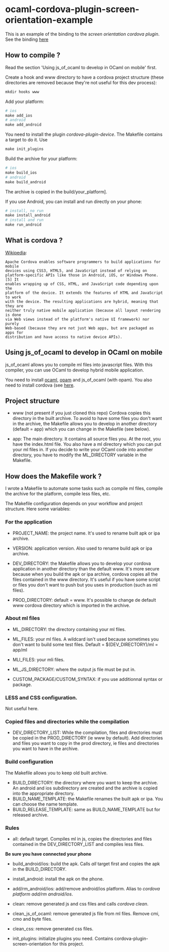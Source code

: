 # ocaml-cordova-plugin-screen-orientation-example

This is an example of the binding to the *screen orientation cordova plugin*. See the
binding [here](https://github.com/dannywillems/ocaml-cordova-plugin-screen-orientation)

## How to compile ?

Read the section 'Using js_of_ocaml to develop in OCaml on mobile' first.

Create a hook and www directory to have a cordova project structure (these
directories are removed because they're not useful for this dev process):

```Makefile
mkdir hooks www
```

Add your platform:
```Makefile
# ios
make add_ios
# android
make add_android
```

You need to install the plugin *cordova-plugin-device*. The Makefile contains
a target to do it. Use
```Makefile
make init_plugins
```

Build the archive for your platform:
```Makefile
# ios
make build_ios
# android
make build_android
```

The archive is copied in the build/your_platform].

If you use Android, you can install and run directly on your phone:
```Makefile
# install, no run
make install_android
# install and run
make run_android
```

## What is cordova ?

[Wikipedia](https://en.wikipedia.org/wiki/Apache_Cordova):
```
Apache Cordova enables software programmers to build applications for mobile
devices using CSS3, HTML5, and JavaScript instead of relying on
platform-specific APIs like those in Android, iOS, or Windows Phone.[5] It
enables wrapping up of CSS, HTML, and JavaScript code depending upon the
platform of the device. It extends the features of HTML and JavaScript to work
with the device. The resulting applications are hybrid, meaning that they are
neither truly native mobile application (because all layout rendering is done
via Web views instead of the platform's native UI framework) nor purely
Web-based (because they are not just Web apps, but are packaged as apps for
distribution and have access to native device APIs).
```

## Using js_of_ocaml to develop in OCaml on mobile

js_of_ocaml allows you to compile ml files into javascript files. With this
compiler, you can use OCaml to develop hybrid mobile application.

You need to install [ocaml](http://ocaml.org/), [opam](https://opam.ocaml.org/)
and js_of_ocaml (with opam). You also need to install cordova (see
[here](https://cordova.apache.org/docs/en/4.0.0/guide/cli/).

## Project structure

* www (not present if you just cloned this repo)
	Cordova copies this directory in the built archive. To avoid to have some
	files you don't want in the archive, the Makefile allows you to develop in
	another directory (default = app) which you can change in the Makefile (see
	below).

* app:
	The main directory. It contains all source files you.
	At the root, you have the index.html file. You also have a ml directory
	which you can put your ml files in. If you decide to write your OCaml code
	into another directory, you have to modify the ML_DIRECTORY variable in the
	Makefile.

## How does the Makefile work ?

I wrote a Makefile to automate some tasks such as compile ml files, compile the
archive for the platform, compile less files, etc.

The Makefile configuration depends on your workflow and project structure.
Here some variables:

### For the application
* PROJECT_NAME: the project name. It's used to rename built apk or ipa archive.
* VERSION: application version. Also used to rename build apk or ipa archive.

* DEV_DIRECTORY: the Makefile allows you to develop your cordova application
  in another directory than the default www. It's more secure because when you
  build the apk or ipa archive, cordova copies all the files contained in the
  www directory. It's useful if you have some script or files you don't want to
  push but you uses in production (such as ml files).
* PROD_DIRECTORY: default = www. It's possible to change de default www cordova
  directory which is imported in the archive.

### About ml files

* ML_DIRECTORY: the directory containing your ml files.
* ML_FILES: your ml files. A wildcard isn't used because sometimes you don't
  want to build some test files. Default = $(DEV_DIRECTORY)/ml = app/ml
* MLI_FILES: your mli files.
* ML_JS_DIRECTORY: where the output js file must be put in.

* CUSTOM_PACKAGE/CUSTOM_SYNTAX: if you use additionnal syntax or package.

### LESS and CSS configuration.

Not useful here.

### Copied files and directories while the compilation

* DEV_DIRECTORY_LIST: While the compilation, files and directories must be
  copied in the PROD_DIRECTORY (ie www by default). Add directories and files
  you want to copy in the prod directory, ie files and directories you want to
  have in the archive.

### Build configuration

The Makefile allows you to keep old built archive.

* BUILD_DIRECTORY: the directory where you want to keep the archive. An android
  and ios subdirectory are created and the archive is copied into the
  appropriate directory.
* BUILD_NAME_TEMPLATE: the Makefile renames the built apk or ipa. You can choose
  the name template.
* BUILD_RELEASE_TEMPLATE: same as BUILD_NAME_TEMPLATE but for released archive.

### Rules

* all: default target. Compiles ml in js, copies the directories and files
  contained in the DEV_DIRECTORY_LIST and compiles less files.

**Be sure you have connected your phone**

* build_android/ios: build the apk. Calls *all* target first and copies the apk in
  the BUILD_DIRECTORY.
* install_android: install the apk on the phone.
* add/rm_android/ios: add/remove android/ios platform. Alias to *cordova platform add/rm
  android/ios*.

* clean: remove generated js and css files and calls *cordova clean*.
* clean_js_of_ocaml: remove generated js file from ml files. Remove cmi, cmo and
  byte files.
* clean_css: remove generated css files.

* init_plugins: initialize plugins you need. Contains
  cordova-plugin-screen-orientation for this project.
